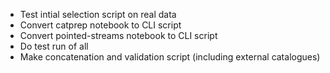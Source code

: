 - Test intial selection script on real data
- Convert catprep notebook to CLI script
- Convert pointed-streams notebook to CLI script
- Do test run of all
- Make concatenation and validation script (including external catalogues)
